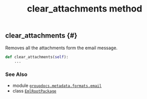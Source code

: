 ﻿---
title: clear_attachments method
second_title: GroupDocs.Metadata for Python via .NET API References
description: 
type: docs
url: /python-net/groupdocs.metadata.formats.email/emlrootpackage/clear_attachments/
is_root: false
weight: 30
---

## clear_attachments {#}

Removes all the attachments form the email message.



```python
def clear_attachments(self):
    ...
```





### See Also
* module [`groupdocs.metadata.formats.email`](../../)
* class [`EmlRootPackage`](/metadata/python-net/groupdocs.metadata.formats.email/emlrootpackage)
